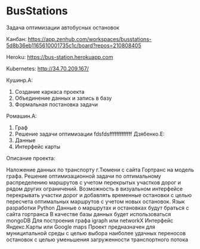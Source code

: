 # BusStations

Задача оптимизации автобусных остановок

Канбан: https://app.zenhub.com/workspaces/busstations-5d8b36eb1165610001735c1c/board?repos=210808405

Heroku: https://bus-station.herokuapp.com

Kubernetes: http://34.70.209.167/

Кушинр.А:
1. Создание каркаса проекта
2. Объединение данных и запись в базу
3. Формальная постановка задачи

Ромашин.А:
1. Граф
2. Решение задачи оптимизации
fdsfdsfffffffffffff
Дзябенко.Е:
1. Данные
2. Интерфейс карты

Описание проекта:

Наложение данных по транспорту г.Тюмени с сайта Гортранс на модель графа.
Решение оптимизационной задачи по оптимальному распределению маршрутов с учетом перекрытых участков дорог и рядом других ограничений.
Возможность в визуальном интерфейсе перекрывать участки дорог и добавлять временные остановки с целью пересчета оптимальных маршрутов с учетом новых остановок.
Язык разработки Python
Данные о маршрутах и остановках будут браться с сайта гортранса
В качестве базы данных будет использоваться mongoDB
Для построения графа igraph или networkX
Интерфейс Яндекс.Карты или Google maps
Проект предназначен для муниципальной среды с целью выбора наиболее удачных переносов остановок с целью уменьшения загруженности транспортного потока